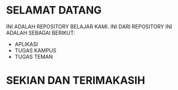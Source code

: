 # SELAMAT DATANG
INI ADALAH REPOSITORY BELAJAR KAMI.
INI DARI REPOSITORY INI ADALAH SEBAGAI BERIKUT:
* APLIKASI
* TUGAS KAMPUS
* TUGAS TEMAN

# SEKIAN DAN TERIMAKASIH
